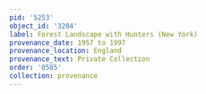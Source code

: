 ```yaml
---
pid: '5253'
object_id: '3204'
label: Forest Landscape with Hunters (New York)
provenance_date: 1957 to 1997
provenance_location: England
provenance_text: Private Collection
order: '0585'
collection: provenance
---
```


